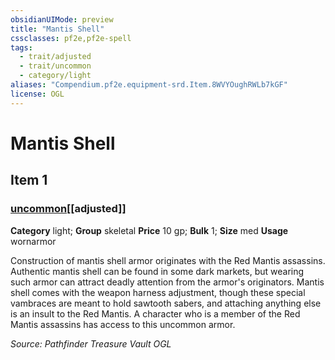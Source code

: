 ```yaml
---
obsidianUIMode: preview
title: "Mantis Shell"
cssclasses: pf2e,pf2e-spell
tags:
  - trait/adjusted
  - trait/uncommon
  - category/light
aliases: "Compendium.pf2e.equipment-srd.Item.8WVYOughRWLb7kGF"
license: OGL
---
```

# Mantis Shell
## Item 1
### [uncommon](uncommon "Uncommon Rarity Trait")[[adjusted]]

**Category** light; **Group** skeletal
**Price** 10 gp; 
**Bulk** 1; **Size** med
**Usage** wornarmor

Construction of mantis shell armor originates with the Red Mantis assassins. Authentic mantis shell can be found in some dark markets, but wearing such armor can attract deadly attention from the armor's originators. Mantis shell comes with the weapon harness adjustment, though these special vambraces are meant to hold sawtooth sabers, and attaching anything else is an insult to the Red Mantis. A character who is a member of the Red Mantis assassins has access to this uncommon armor.

*Source: Pathfinder Treasure Vault*
*OGL*